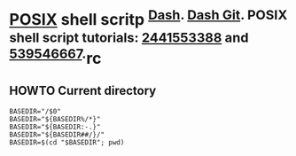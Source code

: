 # [POSIX][] shell scritp <sup>[Dash][3684003326]. [Dash Git][630800871]. POSIX shell script tutorials: [2441553388][] and [539546667][].</sup>rc

[posix]: https://en.wikipedia.org/wiki/POSIX
[2441553388]: https://pubs.opengroup.org/onlinepubs/9699919799/utilities/V3_chap02.html  "POSIX shell script tutorial."
[3684003326]: https://en.wikipedia.org/wiki/Almquist_shell#dash "Dash."
[539546667]: https://grymoire.com/Unix/Sh.html "POSIX shell script tutorial."
[630800871]: https://git.kernel.org/pub/scm/utils/dash/dash.git "Dash Git."

## HOWTO Current directory

    BASEDIR="/$0"
    BASEDIR="${BASEDIR%/*}"
    BASEDIR="${BASEDIR:-.}"
    BASEDIR="${BASEDIR##/}/"
    BASEDIR=$(cd "$BASEDIR"; pwd)
